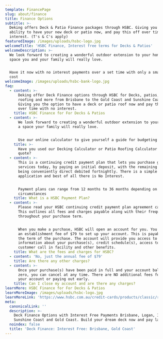 ```yaml
---
template: FinancePage
slug: about/finance
title: Finance Options
subtitle: >-
  Deking offers Deck & Patio Finance packages through HSBC. Giving you the
  ability to have your new deck or patio now, and pay this off over time with no
  interest. (T's & C's apply)
featuredImage: /images/uploads/hsbc-logo.jpg
welcomeTitle: 'HSBC Finance, Interest free terms for Decks & Patios'
welcomeDescription: >-
  We look forward to creating a wonderful outdoor extension to your home and a
  space you and your family will really love.


  Have it now with no interest payments over a set time with only a small set up
  cost
welcomeImage: /images/uploads/hsbc-bank-logo.jpg
faq:
  - content: >-
      Deking offer Deck Finance options through HSBC for Decks, patios, patio
      roofing and more from Brisbane to the Gold Coast and Sunshine Coast.
      Giving you the option to have a deck or patio roof now and pay this off
      over time with no interest.
    title: HSBC Finance for For Decks & Patios
  - content: >-
      We look forward to creating a wonderful outdoor extension to your home and
      a space your family will really love.


      Use our online calculator to give yourself a guide for budgeting purposes.
    title: >-
      Have you used our Decking Calculator or Patio Roofing Calculator to get a
      quote?
  - content: >-
      This is a continuing credit payment plan that lets you purchase goods or
      services today, by paying an initial deposit, with the remaining balance
      being conveniently direct debited fortnightly. There is a simple
      application and best of all there is No Interest.


      Payment plans can range from 12 months to 36 months depending on your
      circumstances
    title: What is a HSBC Payment Plan?
  - content: >-
      Please read your HSBC continuing credit payment plan agreement carefully.
      This outlines all fees and charges payable along with their frequency,
      throughout your purchase term.


      When you make a purchase, HSBC will open an account for you. You will pay
      an establishment fee of $79 to set up your account. This is payable over
      the term of the purchase. The account will provide you access to online
      information about your purchase(s), credit schedule(s), access to our 1800
      customer call in facility and other benefits.
    title: What are the fees and charges for HSBC?
  - content: 'No, just the annual fee of $79'
    title: Are there any other charges?
  - content: >-
      Once your purchase(s) have been paid in full and your account balance is
      zero, you can cancel at any time. There are NO additional fees for closing
      your account or paying out early.
    title: Can I close my account and are there any charges?
learnMore: HSBC Finance for For Decks & Patios
learnMoreImage: /images/uploads/hsbc-logo.jpg
learnMoreLink: 'https://www.hsbc.com.au/credit-cards/products/classic/retailer-sign-up/'
meta:
  canonicalLink: ''
  description: >-
    Deck Finance Options with Interest Free Payments Brisbane, Logan, Ipswich,
    Sunshine Coast and Gold Coast. Build your dream deck now and pay later.
  noindex: false
  title: 'Deck Finance: Interest Free: Brisbane, Gold Coast'
---
```


